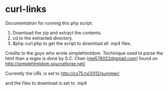 # curl-links

Documentation for running this php script.
  1.  Download the zip and extract the contents.
  2.  cd to the extracted directory.
  3.  $php curl.php to get the script to download all .mp4 files.

Credits to the guys who wrote simplehtmldom. Techinique used to parse the html than a regex is done by S.C. Chen (me578022@gmail.com) found on http://simplehtmldom.sourceforge.net/


Currently the URL is set to http://cs75.tv/2012/summer/

and the files to download is set to  .mp4 
